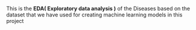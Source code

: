 This is the **EDA( Exploratory data analysis )** of the Diseases based on the dataset that we have used for creating machine learning models in this project  
